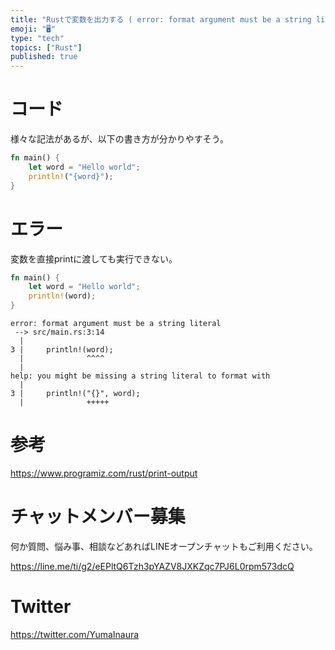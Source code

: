 ```yaml
---
title: "Rustで変数を出力する ( error: format argument must be a string literal )"
emoji: "🖥"
type: "tech"
topics: ["Rust"]
published: true
---
```



# コード

様々な記法があるが、以下の書き方が分かりやすそう。

```rs
fn main() {
    let word = "Hello world";
    println!("{word}");
}
```


# エラー

変数を直接printに渡しても実行できない。

```rs
fn main() {
    let word = "Hello world";
    println!(word);
}
```

```
error: format argument must be a string literal
 --> src/main.rs:3:14
  |
3 |     println!(word);
  |              ^^^^
  |
help: you might be missing a string literal to format with
  |
3 |     println!("{}", word);
  |              +++++
```

# 参考

https://www.programiz.com/rust/print-output


# チャットメンバー募集


何か質問、悩み事、相談などあればLINEオープンチャットもご利用ください。

https://line.me/ti/g2/eEPltQ6Tzh3pYAZV8JXKZqc7PJ6L0rpm573dcQ


# Twitter

https://twitter.com/YumaInaura

